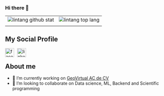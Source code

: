 ### Hi there 👋

|||
|---|---|
|![lintang github stat](https://github-readme-stats.vercel.app/api?username=HBaena&show_icons=true&hide_border=true&theme=vue) | ![lintang top lang](https://github-readme-stats.vercel.app/api/top-langs/?username=HBaena&layout=compact&hide_border=true&theme=vue) |
|||

## My Social Profile
<a href="https://www.facebook.com/adanhbaena/">
    <img style="margin-right:10px" align="left" alt="facebook" width="29px" src="https://upload.wikimedia.org/wikipedia/commons/thumb/0/05/Facebook_Logo_%282019%29.png/1024px-Facebook_Logo_%282019%29.png" />    
</a>
<a href="https://www.linkedin.com/in/hbaena~/">
    <img style="margin-right:10px" align="left" alt="linkedin" width="29px" src="https://masempresas.cea.es/wp-content/uploads/2018/11/LINKEDIN.png" />    
</a>
<br>

## About me

- 🔭 I’m currently working on [GeoVirtual AC de CV](https://www.geovirtual.info/)
- 👯 I’m looking to collaborate on Data science, ML, Backend and Scientific programming


<!--
**HBaena/HBaena** is a ✨ _special_ ✨ repository because its `README.md` (this file) appears on your GitHub profile.

Here are some ideas to get you started:

- 🔭 I’m currently working on ...
- 🌱 I’m currently learning ...
- 👯 I’m looking to collaborate on ...
- 🤔 I’m looking for help with ...
- 💬 Ask me about ...
- 📫 How to reach me: ...
- 😄 Pronouns: ...
- ⚡ Fun fact: ...
-->
